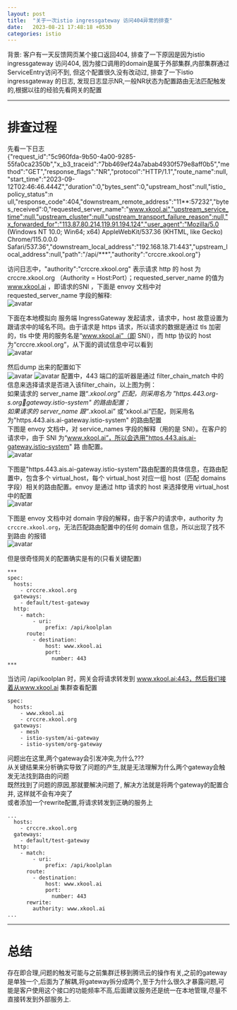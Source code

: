 ```yaml
---
layout: post
title:  "关于一次istio ingressgateway 访问404异常的排查"
date:   2023-08-21 17:48:18 +0530
categories: istio
---
```

背景: 客户有一天反馈网页某个接口返回404, 排查了一下原因是因为istio ingressgateway 访问404, 因为接口调用的domain是属于外部集群,内部集群通过ServiceEntry访问不到, 但这个配置很久没有改动过, 排查了一下istio ingressgateway 的日志, 发现日志显示NR,一般NR状态为配置路由无法匹配触发的,根据以往的经验先看网关的配置
***
# 排查过程
先看一下日志  
{"request_id":"5c960fda-9b50-4a00-9285-55fa0ca2350b","x_b3_traceid":"7bb469ef24a7abab4930f579e8aff0b5","method":"GET","response_flags":"NR","protocol":"HTTP/1.1","route_name":null,"start_time":"2023-09-12T02:46:46.444Z","duration":0,"bytes_sent":0,"upstream_host":null,"istio_policy_status":n
ull,"response_code":404,"downstream_remote_address":"11**:57232","bytes_received":0,"requested_server_name":"www.xkool.ai","upstream_service_time":null,"upstream_cluster":null,"upstream_transport_failure_reason":null,"x_forwarded_for":"113.87.80.214,119.91.194.124","user_agent":"Mozilla/5.0 (Windows NT 10.0; Win64; x64) AppleWebKit/537.36 (KHTML, like Gecko) Chrome/115.0.0.0 
Safari/537.36","downstream_local_address":"192.168.18.71:443","upstream_local_address":null,"path":"/api/***","authority":"crccre.xkool.org"}

访问日志中，"authority":"crccre.xkool.org" 表示请求 http 的 host 为 crccre.xkool.org （Authority = Host:Port）；requested_server_name 的值为 www.xkool.ai ，即请求的SNI ，下面是 envoy 文档中对 requested_server_name 字段的解释:  
![avatar](/assets/images/istio/server_name.png)

下面在本地模拟向 服务端 IngressGateway 发起请求，请求中，host 故意设置为跟请求中的域名不同。由于请求是 https 请求，所以请求的数据是通过 tls 加密的，tls 中使
用的服务名是“www.xkool.ai”（即 SNI），而 http 协议的 host 为“crccre.xkool.org”，从下面的调试信息中可以看到  
![avatar](/assets/images/istio/test.png)

然后dump 出来的配置如下  
![avatar](/assets/images/istio/config_dump1.png)
![avatar](/assets/images/istio/config_dump2.png)
配置中，443 端口的监听器是通过 filter_chain_match 中的信息来选择请求是否进入该filter_chain，以上图为例：  
如果请求的 server_name 跟“*.xkool.org” 匹配，则采用名为 "https.443.org-s.org￾gateway.istio-system" 的路由配置；  
如果请求的 server_name 跟“*.xkool.ai” 或“xkool.ai”匹配，则采用名为"https.443.ais.ai-gateway.istio-system" 的路由配置  
下图是 envoy 文档中，对 service_names 字段的解释（用的是 SNI）。在客户的请求中，由于 SNI 为“www.xkool.ai”，所以会选用"https.443.ais.ai-gateway.istio-system" 路
由配置。  
![avatar](/assets/images/istio/envoy.png)

下图是"https.443.ais.ai-gateway.istio-system"路由配置的具体信息，在路由配置中，包含多个 virtual_host，每个 virtual_host 对应一组 host（匹配 domains 字段）相关的路由配置。envoy 是通过 http 请求的 host 来选择使用 virtual_host 中的配置  
![avatar](/assets/images/istio/xkool-ai.png)

下图是 envoy 文档中对 domain 字段的解释，由于客户的请求中，authority 为`crccre.xkool.org`，无法匹配路由配置中的任何 domain 信息，所以出现了找不到路由
的报错  
![avatar](/assets/images/istio/istio-domain.png)


但是很奇怪网关的配置确实是有的(只看关键配置)  
```
***
spec:
  hosts:
    - crccre.xkool.org
  gateways:
    - default/test-gateway
  http:
    - match:
        - uri:
            prefix: /api/koolplan
      route:
        - destination:
            host: www.xkool.ai
            port:
              number: 443
***
```

当访问 /api/koolplan 时，网关会将请求转发到 www.xkool.ai:443，然后我们接着从www.xkool.ai 集群查看配置  

```
spec:
  hosts:
    - www.xkool.ai
    - crccre.xkool.org
  gateways:
    - mesh
    - istio-system/ai-gateway
    - istio-system/org-gateway
```
问题出在这里,两个gateway会引发冲突,为什么???  
从关键结果来分析确实导致了问题的产生,就是无法理解为什么两个gateway会触发无法找到路由的问题  
既然找到了问题的原因,那就要解决问题了, 解决方法就是将两个gateway的配置合并, 这样就不会有冲突了  
或者添加一个rewrite配置,将请求转发到正确的服务上  
```
...
  hosts:
    - crccre.xkool.org
  gateways:
    - default/test-gateway
  http:
    - match:
        - uri:
            prefix: /api/koolplan
      route:
        - destination:
            host: www.xkool.ai
            port:
              number: 443
      rewrite:
        authority: www.xkool.ai
...
```
***
# 总结
存在即合理,问题的触发可能与之前集群迁移到腾讯云的操作有关,之前的gateway是单独一个,后面为了解耦,将gateway拆分成两个,至于为什么很久才暴露问题,可能是客户使用这个接口的功能频率不高,后面建议服务还是统一在本地管理,尽量不直接转发到外部服务上.